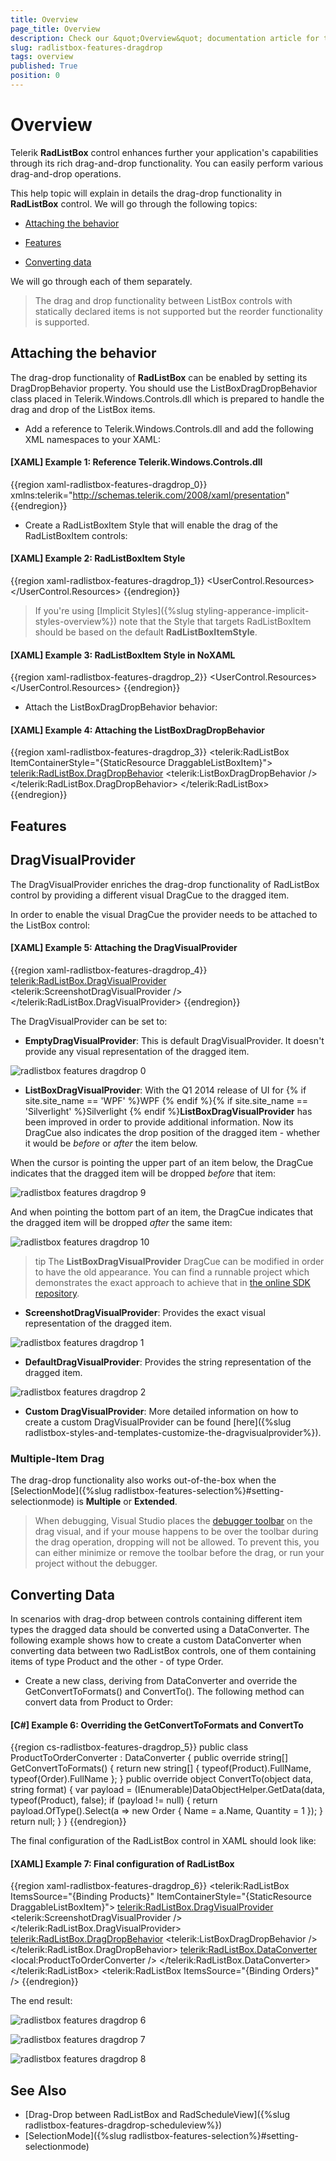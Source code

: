 ```yaml
---
title: Overview
page_title: Overview
description: Check our &quot;Overview&quot; documentation article for the RadListBox {{ site.framework_name }} control.
slug: radlistbox-features-dragdrop
tags: overview
published: True
position: 0
---
```


# Overview

Telerik __RadListBox__ control enhances further your application's capabilities through its rich drag-and-drop functionality. You can easily perform various drag-and-drop operations.      

This help topic will explain in details the drag-drop functionality in __RadListBox__ control. We will go through the following topics:      

* [Attaching the behavior](#attaching-the-behavior)

* [Features](#features)

* [Converting data](#converting-data)

We will go through each of them separately.

>The drag and drop functionality between ListBox controls with statically declared items is not supported but the reorder functionality is supported.        

## Attaching the behavior

The drag-drop functionality of __RadListBox__ can be enabled by setting its DragDropBehavior property. You should use the ListBoxDragDropBehavior class placed in Telerik.Windows.Controls.dll which is prepared to handle the drag and drop of the ListBox items.        

* Add a reference to Telerik.Windows.Controls.dll and add the following XML namespaces to your XAML:

#### __[XAML] Example 1: Reference Telerik.Windows.Controls.dll__

{{region xaml-radlistbox-features-dragdrop_0}}
	xmlns:telerik="http://schemas.telerik.com/2008/xaml/presentation"
{{endregion}}

* Create a RadListBoxItem Style that will enable the drag of the RadListBoxItem controls:

#### __[XAML] Example 2: RadListBoxItem Style__

{{region xaml-radlistbox-features-dragdrop_1}}
	<UserControl.Resources>
		<Style x:Key="DraggableListBoxItem" TargetType="telerik:RadListBoxItem">
	    		<Setter Property="telerik:DragDropManager.AllowCapturedDrag" Value="True" />
		</Style>
	</UserControl.Resources>
{{endregion}}

>If you're using [Implicit Styles]({%slug styling-apperance-implicit-styles-overview%}) note that the Style that targets RadListBoxItem should be based on the default __RadListBoxItemStyle__.

#### __[XAML] Example 3: RadListBoxItem Style in NoXAML__

{{region xaml-radlistbox-features-dragdrop_2}}
	<UserControl.Resources>
		<Style x:Key="DraggableListBoxItem" TargetType="telerik:RadListBoxItem" BasedOn="{StaticResource RadListBoxItemStyle}">
			<Setter Property="telerik:DragDropManager.AllowCapturedDrag" Value="True" />
		</Style>
	</UserControl.Resources>
{{endregion}}

* Attach the ListBoxDragDropBehavior behavior:

#### __[XAML] Example 4: Attaching the ListBoxDragDropBehavior__

{{region xaml-radlistbox-features-dragdrop_3}}
	<telerik:RadListBox ItemContainerStyle="{StaticResource DraggableListBoxItem}">
	    <telerik:RadListBox.DragDropBehavior>
	        <telerik:ListBoxDragDropBehavior />
	    </telerik:RadListBox.DragDropBehavior>
	</telerik:RadListBox>
{{endregion}}

## Features

## DragVisualProvider

The DragVisualProvider enriches the drag-drop functionality of RadListBox control by providing a different visual DragCue to the dragged item.

In order to enable the visual DragCue the provider needs to be attached to the ListBox control:        

#### __[XAML] Example 5: Attaching the DragVisualProvider__

{{region xaml-radlistbox-features-dragdrop_4}}
	<telerik:RadListBox.DragVisualProvider>
	    <telerik:ScreenshotDragVisualProvider />
	</telerik:RadListBox.DragVisualProvider>
{{endregion}}

The DragVisualProvider can be set to:

* __EmptyDragVisualProvider__: This is default DragVisualProvider. It doesn't provide any visual representation of the dragged item.

![radlistbox features dragdrop 0](images/radlistbox_features_dragdrop_0.png)

* __ListBoxDragVisualProvider__: With the Q1 2014 release of UI for {% if site.site_name == 'WPF' %}WPF {% endif %}{% if site.site_name == 'Silverlight' %}Silverlight {% endif %}__ListBoxDragVisualProvider__ has been improved in order to provide additional information. Now its DragCue also indicates the drop position of the dragged item - whether it would be *before* or *after* the item below.

When the cursor is pointing the upper part of an item below, the DragCue indicates that the dragged item will be dropped *before* that item:

![radlistbox features dragdrop 9](images/radlistbox_features_dragdrop_9.png)

And when pointing the bottom part of an item, the DragCue indicates that the dragged item will be dropped *after* the same item:

![radlistbox features dragdrop 10](images/radlistbox_features_dragdrop_10.png)

>tip The __ListBoxDragVisualProvider__ DragCue can be modified in order to have the old appearance. You can find a runnable project which demonstrates the exact approach to achieve that in [the online SDK repository](https://github.com/telerik/xaml-sdk/tree/master/ListBox/ModifyListBoxDragVisualStyle).              

* __ScreenshotDragVisualProvider__: Provides the exact visual representation of the dragged item.

![radlistbox features dragdrop 1](images/radlistbox_features_dragdrop_1.png)

* __DefaultDragVisualProvider__: Provides the string representation of the dragged item.

![radlistbox features dragdrop 2](images/radlistbox_features_dragdrop_2.png)

* __Custom DragVisualProvider__: More detailed information on how to create a custom DragVisualProvider can be found [here]({%slug radlistbox-styles-and-templates-customize-the-dragvisualprovider%}).            

### Multiple-Item Drag

The drag-drop functionality also works out-of-the-box when the [SelectionMode]({%slug radlistbox-features-selection%}#setting-selectionmode) is **Multiple** or **Extended**.

>When debugging, Visual Studio places the [debugger toolbar](https://docs.microsoft.com/en-us/visualstudio/xaml-tools/inspect-xaml-properties-while-debugging) on the drag visual, and if your mouse happens to be over the toolbar during the drag operation, dropping will not be allowed. To prevent this, you can either minimize or remove the toolbar before the drag, or run your project without the debugger.

## Converting Data

In scenarios with drag-drop between controls containing different item types the dragged data should be converted using a DataConverter. The following example shows how to create a custom DataConverter when converting data between two RadListBox controls, one of them containing items of type Product and the other - of type Order.

* Create a new class, deriving from DataConverter and override the GetConvertToFormats() and ConvertTo(). The following method can convert data from Product to Order:

#### __[C#] Example 6: Overriding the GetConvertToFormats and ConvertTo__

{{region cs-radlistbox-features-dragdrop_5}}
	public class ProductToOrderConverter : DataConverter
	{
	    public override string[] GetConvertToFormats()
	    {
	        return new string[] { typeof(Product).FullName, typeof(Order).FullName };
	    }
	    public override object ConvertTo(object data, string format)
	    {
	        var payload = (IEnumerable)DataObjectHelper.GetData(data, typeof(Product), false);
	        if (payload != null)
	        {
	            return payload.OfType<Product>().Select(a => new Order
	            {
	                Name = a.Name,
	                Quantity = 1
	            });
	        }
	        return null;
	    }
	}
{{endregion}}

The final configuration of the RadListBox control in XAML should look like:

#### __[XAML] Example 7: Final configuration of RadListBox__

{{region xaml-radlistbox-features-dragdrop_6}}
	<telerik:RadListBox ItemsSource="{Binding Products}" ItemContainerStyle="{StaticResource DraggableListBoxItem}">
	    <telerik:RadListBox.DragVisualProvider>
	        <telerik:ScreenshotDragVisualProvider />
	    </telerik:RadListBox.DragVisualProvider>
	    <telerik:RadListBox.DragDropBehavior>
	        <telerik:ListBoxDragDropBehavior />
	    </telerik:RadListBox.DragDropBehavior>
	    <telerik:RadListBox.DataConverter>
	        <local:ProductToOrderConverter />
	    </telerik:RadListBox.DataConverter>
	</telerik:RadListBox>
	<telerik:RadListBox ItemsSource="{Binding Orders}" />
{{endregion}}

The end result:

![radlistbox features dragdrop 6](images/radlistbox_features_dragdrop_6.png)

![radlistbox features dragdrop 7](images/radlistbox_features_dragdrop_7.png)

![radlistbox features dragdrop 8](images/radlistbox_features_dragdrop_8.png)

## See Also

 * [Drag-Drop between RadListBox and RadScheduleView]({%slug radlistbox-features-dragdrop-scheduleview%})
 * [SelectionMode]({%slug radlistbox-features-selection%}#setting-selectionmode)
